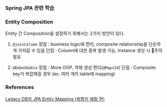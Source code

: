 ### Spring JPA 관련 학습

### Entity Composition

Entity 간 Composition을 설정하기 위해서는 2가지 방안이 있다.  

1. `@joinColumn`
    장점 : business logic에 편리, composite relationship을 단순하게 가져갈 수 있음
    단점 : Column에 대한 중복 발생 가능, Instance 생성 시 주의 필요

2. `@Embeddable`
    장점 : More OOP, 객체 생성 편리(`@MapsId`)
    단점 : Composite key가 복잡해질 경우 (ex. 여러 개의 table에 mapping)

### References

[Legacy DB의 JPA Entity Mapping (복합키 매핑 편)](http://woowabros.github.io/experience/2019/01/04/composit-key-jpa.html)